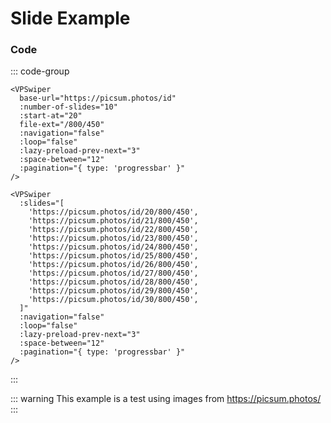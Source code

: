 # Slide Example

<ExampleLinks />

<VPSwiper
base-url="https://picsum.photos/id"
:number-of-slides="10"
:start-at="20"
file-ext="/800/450"
:navigation="false"
:loop="false"
:lazy-preload-prev-next="3"
:space-between="12"
:pagination="{ type: 'progressbar' }"
/>

### Code

::: code-group

```vue [Dynamic URLs ~vscode-icons:file-type-codekit~]
<VPSwiper
  base-url="https://picsum.photos/id"
  :number-of-slides="10"
  :start-at="20"
  file-ext="/800/450"
  :navigation="false"
  :loop="false"
  :lazy-preload-prev-next="3"
  :space-between="12"
  :pagination="{ type: 'progressbar' }"
/>
```

```vue [Slides ~vscode-icons:file-type-text~]
<VPSwiper
  :slides="[
    'https://picsum.photos/id/20/800/450',
    'https://picsum.photos/id/21/800/450',
    'https://picsum.photos/id/22/800/450',
    'https://picsum.photos/id/23/800/450',
    'https://picsum.photos/id/24/800/450',
    'https://picsum.photos/id/25/800/450',
    'https://picsum.photos/id/26/800/450',
    'https://picsum.photos/id/27/800/450',
    'https://picsum.photos/id/28/800/450',
    'https://picsum.photos/id/29/800/450',
    'https://picsum.photos/id/30/800/450',
  ]"
  :navigation="false"
  :loop="false"
  :lazy-preload-prev-next="3"
  :space-between="12"
  :pagination="{ type: 'progressbar' }"
/>
```

:::

::: warning
This example is a test using images from https://picsum.photos/
:::
